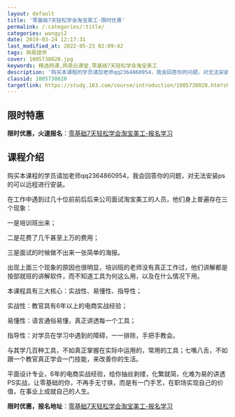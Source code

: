 ```yaml
---
layout: default
title: '零基础7天轻松学会淘宝美工-限时优惠'
permalink: /:categories/:title/
categories: wangyi2
date: 2019-03-24 12:17:31
last_modified_at: 2022-05-23 02:09:42
tags: 网易提供
cover: 1005738020.jpg
keywords: 精选网课,网易云课堂,零基础7天轻松学会淘宝美工
description: '购买本课程的学员请加老师qq2364860954，我会回答你的问题，对无法安装ps的可以远程进行安装。在工作中遇到过几十'
classid: 1005738020
targetlink: https://study.163.com/course/introduction/1005738020.htm?share=1&shareId=1025206652&utm_campaign=share&utm_medium=iphoneShare&utm_source=&utm_u=1025206652
---
```


## 限时特惠

**限时优惠，火速报名**：[零基础7天轻松学会淘宝美工-报名学习](https://study.163.com/course/introduction/1005738020.htm?share=1&shareId=1025206652&utm_campaign=share&utm_medium=iphoneShare&utm_source=&utm_u=1025206652)

## 课程介绍

购买本课程的学员请加老师qq2364860954，我会回答你的问题，对无法安装ps的可以远程进行安装。



在工作中遇到过几十位前前后后来公司面试淘宝美工的人员，他们身上普遍存在三个现象：

一是培训班出来；

二是花费了几千甚至上万的费用；

三是面试的时候做不出来一张简单的海报。



出现上面三个现象的原因也很明显，培训班的老师没有真正工作过，他们讲解都是按部就班的讲解软件，而不知道工具为何这么用，以及在什么情况下用。



本课程具有三大核心：实战性、易懂性、指导性；

实战性：教官具有6年以上的电商实战经验；

易懂性：语言通俗易懂，真正讲透每一个工具；

指导性：对学员在学习中遇到的障碍，一一排除，手把手教会。



与其学几百种工具，不如真正掌握在实际中运用的，常用的工具；七嘴八舌，不如跟一个教官真正学会一门技能，来改善你的生活。



平面设计专业，6年的电商实战经验，给你抽丝剥缕，化繁就简，化难为易的讲透PS实战，让零基础的你，不再手无寸铁，而是有一门手艺，在职场实现自己的价值，在事业上成就自己的人生。

**限时优惠，报名地址**：[零基础7天轻松学会淘宝美工-报名学习](https://study.163.com/course/introduction/1005738020.htm?share=1&shareId=1025206652&utm_campaign=share&utm_medium=iphoneShare&utm_source=&utm_u=1025206652)

